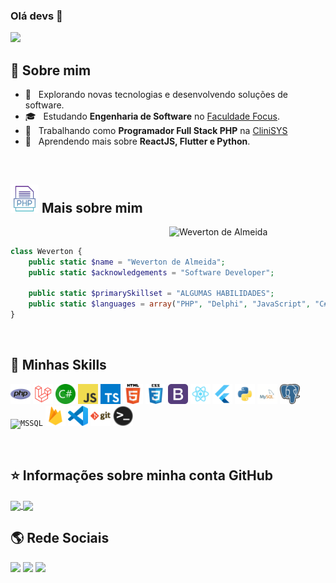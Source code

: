### Olá devs 👋

![](https://komarev.com/ghpvc/?username=WevertonAlmeida&color=006bed)

## :man: Sobre mim

- 🤔 &nbsp; Explorando novas tecnologias e desenvolvendo soluções de software.
- 🎓 &nbsp; Estudando **Engenharia de Software** no <a href="https://faculdadefocus.com.br">Faculdade Focus</a>.
- 💼 &nbsp; Trabalhando como **Programador Full Stack PHP** na <a href="https://clinisys.com.br/">CliniSYS</a>
- 🌱 &nbsp; Aprendendo mais sobre **ReactJS, Flutter e Python**.

<br>

## <img width="45" alt="about" src="https://github.com/WevertonAlmeida/WevertonAlmeida/blob/main/documento-php.png"> Mais sobre mim

<img src="https://raw.githubusercontent.com/MicaelliMedeiros/micaellimedeiros/master/image/computer-illustration.png" min-width="250px" max-width="250px" width="250px" align="right" alt="Weverton de Almeida">

<br>

```PHP
class Weverton {
    public static $name = "Weverton de Almeida";
    public static $acknowledgements = "Software Developer";

    public static $primarySkillset = "ALGUMAS HABILIDADES";
    public static $languages = array("PHP", "Delphi", "JavaScript", "C#", "Python");
}
```

<br>

## 🚀 Minhas Skills

<code><img height="32" src="https://raw.githubusercontent.com/github/explore/80688e429a7d4ef2fca1e82350fe8e3517d3494d/topics/php/php.png" alt="PHP"/></code>
<code><img height="32" src="https://raw.githubusercontent.com/github/explore/80688e429a7d4ef2fca1e82350fe8e3517d3494d/topics/laravel/laravel.png" alt="Laravel"/></code>
<code><img height="32" src="https://raw.githubusercontent.com/github/explore/80688e429a7d4ef2fca1e82350fe8e3517d3494d/topics/csharp/csharp.png" alt="C#"/></code>
<code><img height="32" src="https://raw.githubusercontent.com/github/explore/80688e429a7d4ef2fca1e82350fe8e3517d3494d/topics/javascript/javascript.png" alt="Javascript"/></code>
<code><img height="32" src="https://raw.githubusercontent.com/github/explore/80688e429a7d4ef2fca1e82350fe8e3517d3494d/topics/typescript/typescript.png" alt="Typescript"/></code>
<code><img height="32" src="https://raw.githubusercontent.com/github/explore/80688e429a7d4ef2fca1e82350fe8e3517d3494d/topics/html/html.png" alt="HTML5"/></code>
<code><img height="32" src="https://raw.githubusercontent.com/github/explore/80688e429a7d4ef2fca1e82350fe8e3517d3494d/topics/css/css.png" alt="CSS"/></code>
<code><img height="32" src="https://raw.githubusercontent.com/github/explore/80688e429a7d4ef2fca1e82350fe8e3517d3494d/topics/bootstrap/bootstrap.png" alt="Bootstrap"/></code>
<code><img height="32" src="https://raw.githubusercontent.com/github/explore/80688e429a7d4ef2fca1e82350fe8e3517d3494d/topics/react/react.png" alt="React"/></code>
<code><img height="32" src="https://raw.githubusercontent.com/github/explore/80688e429a7d4ef2fca1e82350fe8e3517d3494d/topics/flutter/flutter.png" alt="Flutter"/></code>
<code><img height="32" src="https://raw.githubusercontent.com/github/explore/80688e429a7d4ef2fca1e82350fe8e3517d3494d/topics/python/python.png" alt="Python"/></code>
<code><img height="32" src="https://raw.githubusercontent.com/github/explore/80688e429a7d4ef2fca1e82350fe8e3517d3494d/topics/mysql/mysql.png" alt="MySQL"/></code>
<code><img height="32" src="https://raw.githubusercontent.com/github/explore/80688e429a7d4ef2fca1e82350fe8e3517d3494d/topics/postgresql/postgresql.png" alt="PostegreSQL"/></code>
<code><img height="32" src="https://raw.githubusercontent.com/github/explore/80688e429a7d4ef2fca1e82350fe8e3517d3494d/topics/mssql/mssql.png" alt="MSSQL"/></code>
<code><img height="32" src="https://raw.githubusercontent.com/github/explore/80688e429a7d4ef2fca1e82350fe8e3517d3494d/topics/firebase/firebase.png" alt="Firebase"/></code>
<code><img height="32" src="https://raw.githubusercontent.com/github/explore/80688e429a7d4ef2fca1e82350fe8e3517d3494d/topics/visual-studio-code/visual-studio-code.png"></code>
<code><img height="32" src="https://raw.githubusercontent.com/github/explore/80688e429a7d4ef2fca1e82350fe8e3517d3494d/topics/git/git.png"></code>
<code><img height="32" src="https://raw.githubusercontent.com/github/explore/80688e429a7d4ef2fca1e82350fe8e3517d3494d/topics/terminal/terminal.png"></code>

<br>

## ⭐ Informações sobre minha conta GitHub
<a href="https://github.com/Gurupreet">
  <img align="center" src="https://github-readme-stats.vercel.app/api?username=WevertonAlmeida&show_icons=true" />
</a>

<a href="https://github.com/Gurupreet">
  <img align="center" src="https://github-readme-stats.vercel.app/api/top-langs/?username=WevertonAlmeida&hide=html&layout=compact&theme=default" />
</a>

<br>

## :earth_americas: Rede Sociais

<p align="left">
  <a href="mailto:wevertondealmeida@gmail.com" alt="Gmail">
  <img src="https://img.shields.io/badge/-Gmail-FF0000?style=flat-square&labelColor=FF0000&logo=gmail&logoColor=white&link=wevertondealmeida@gmail.com" /></a>

  <a href="https://www.linkedin.com/in/wevertondealmeida" alt="Linkedin">
  <img src="https://img.shields.io/badge/-Linkedin-0e76a8?style=flat-square&logo=Linkedin&logoColor=white&link=https://www.linkedin.com/in/wevertondealmeida" /></a>

  <a href="https://www.instagram.com/wevertondealmeida" alt="Instagram">
  <img src="https://img.shields.io/badge/-Instagram-DF0174?style=flat-square&labelColor=DF0174&logo=instagram&logoColor=white&link=https://www.instagram.com/wevertondealmeida"/></a>
</p> 


